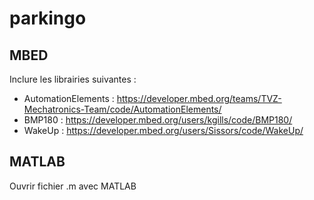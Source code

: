 # parkingo

## MBED
Inclure les librairies suivantes :
* AutomationElements  	: https://developer.mbed.org/teams/TVZ-Mechatronics-Team/code/AutomationElements/
* BMP180				: https://developer.mbed.org/users/kgills/code/BMP180/
* WakeUp              	: https://developer.mbed.org/users/Sissors/code/WakeUp/

## MATLAB
Ouvrir fichier .m avec MATLAB
